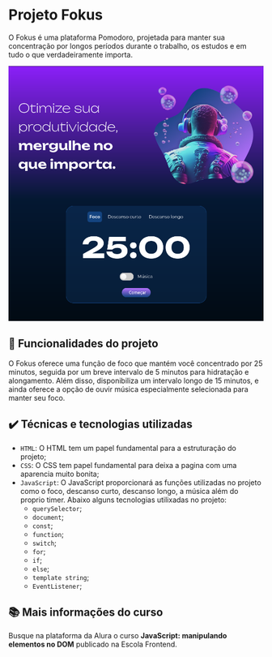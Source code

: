# Projeto Fokus

O Fokus é uma plataforma Pomodoro, projetada para manter sua concentração por longos períodos durante o trabalho, os estudos e em tudo o que verdadeiramente importa.

<img src="imagens/tela-fokus.png" alt="Imagem do Alura MIDI">


## 🔨 Funcionalidades do projeto

O Fokus oferece uma função de foco que mantém você concentrado por 25 minutos, seguida por um breve intervalo de 5 minutos para hidratação e alongamento. Além disso, disponibiliza um intervalo longo de 15 minutos, e ainda oferece a opção de ouvir música especialmente selecionada para manter seu foco.

## ✔️ Técnicas e tecnologias utilizadas

- `HTML`: O HTML tem um papel fundamental para a estruturação do projeto;
- `CSS`: O CSS tem papel fundamental para deixa a pagina com uma aparencia muito bonita;
- `JavaScript`: O JavaScript proporcionará as funções utilizadas no projeto como o foco, descanso curto, descanso longo, a música além do proprio timer. Abaixo alguns tecnologias utilixadas no projeto:
  - `querySelector`;
  - `document`;
  - `const`;
  - `function`;
  - `switch`;
  - `for`;
  - `if`;
  - `else`;
  - `template string`;
  - `EventListener`;

## 📚 Mais informações do curso

Busque na plataforma da <a src="https://www.alura.com.br/">Alura</a> o curso **JavaScript: manipulando elementos no DOM** publicado na Escola Frontend.
